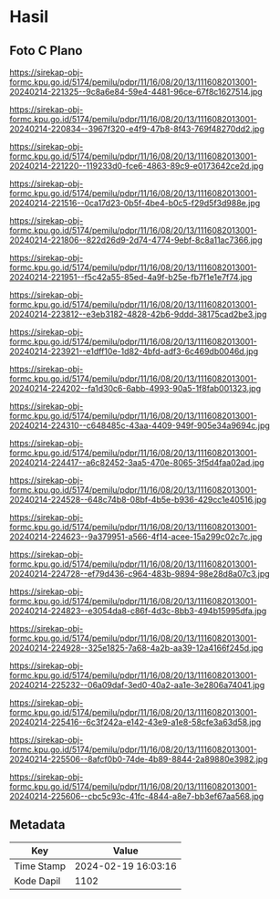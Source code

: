 # Hasil

## Foto C Plano

https://sirekap-obj-formc.kpu.go.id/5174/pemilu/pdpr/11/16/08/20/13/1116082013001-20240214-221325--9c8a6e84-59e4-4481-96ce-67f8c1627514.jpg

https://sirekap-obj-formc.kpu.go.id/5174/pemilu/pdpr/11/16/08/20/13/1116082013001-20240214-220834--3967f320-e4f9-47b8-8f43-769f48270dd2.jpg

https://sirekap-obj-formc.kpu.go.id/5174/pemilu/pdpr/11/16/08/20/13/1116082013001-20240214-221220--119233d0-fce6-4863-89c9-e0173642ce2d.jpg

https://sirekap-obj-formc.kpu.go.id/5174/pemilu/pdpr/11/16/08/20/13/1116082013001-20240214-221516--0ca17d23-0b5f-4be4-b0c5-f29d5f3d988e.jpg

https://sirekap-obj-formc.kpu.go.id/5174/pemilu/pdpr/11/16/08/20/13/1116082013001-20240214-221806--822d26d9-2d74-4774-9ebf-8c8a11ac7366.jpg

https://sirekap-obj-formc.kpu.go.id/5174/pemilu/pdpr/11/16/08/20/13/1116082013001-20240214-221951--f5c42a55-85ed-4a9f-b25e-fb7f1e1e7f74.jpg

https://sirekap-obj-formc.kpu.go.id/5174/pemilu/pdpr/11/16/08/20/13/1116082013001-20240214-223812--e3eb3182-4828-42b6-9ddd-38175cad2be3.jpg

https://sirekap-obj-formc.kpu.go.id/5174/pemilu/pdpr/11/16/08/20/13/1116082013001-20240214-223921--e1dff10e-1d82-4bfd-adf3-6c469db0046d.jpg

https://sirekap-obj-formc.kpu.go.id/5174/pemilu/pdpr/11/16/08/20/13/1116082013001-20240214-224202--fa1d30c6-6abb-4993-90a5-1f8fab001323.jpg

https://sirekap-obj-formc.kpu.go.id/5174/pemilu/pdpr/11/16/08/20/13/1116082013001-20240214-224310--c648485c-43aa-4409-949f-905e34a9694c.jpg

https://sirekap-obj-formc.kpu.go.id/5174/pemilu/pdpr/11/16/08/20/13/1116082013001-20240214-224417--a6c82452-3aa5-470e-8065-3f5d4faa02ad.jpg

https://sirekap-obj-formc.kpu.go.id/5174/pemilu/pdpr/11/16/08/20/13/1116082013001-20240214-224528--648c74b8-08bf-4b5e-b936-429cc1e40516.jpg

https://sirekap-obj-formc.kpu.go.id/5174/pemilu/pdpr/11/16/08/20/13/1116082013001-20240214-224623--9a379951-a566-4f14-acee-15a299c02c7c.jpg

https://sirekap-obj-formc.kpu.go.id/5174/pemilu/pdpr/11/16/08/20/13/1116082013001-20240214-224728--ef79d436-c964-483b-9894-98e28d8a07c3.jpg

https://sirekap-obj-formc.kpu.go.id/5174/pemilu/pdpr/11/16/08/20/13/1116082013001-20240214-224823--e3054da8-c86f-4d3c-8bb3-494b15995dfa.jpg

https://sirekap-obj-formc.kpu.go.id/5174/pemilu/pdpr/11/16/08/20/13/1116082013001-20240214-224928--325e1825-7a68-4a2b-aa39-12a4166f245d.jpg

https://sirekap-obj-formc.kpu.go.id/5174/pemilu/pdpr/11/16/08/20/13/1116082013001-20240214-225232--06a09daf-3ed0-40a2-aa1e-3e2806a74041.jpg

https://sirekap-obj-formc.kpu.go.id/5174/pemilu/pdpr/11/16/08/20/13/1116082013001-20240214-225416--6c3f242a-e142-43e9-a1e8-58cfe3a63d58.jpg

https://sirekap-obj-formc.kpu.go.id/5174/pemilu/pdpr/11/16/08/20/13/1116082013001-20240214-225506--8afcf0b0-74de-4b89-8844-2a89880e3982.jpg

https://sirekap-obj-formc.kpu.go.id/5174/pemilu/pdpr/11/16/08/20/13/1116082013001-20240214-225606--cbc5c93c-41fc-4844-a8e7-bb3ef67aa568.jpg


## Metadata

| Key        | Value               |
| ---------- | ------------------- |
| Time Stamp | 2024-02-19 16:03:16 |
| Kode Dapil | 1102                |




